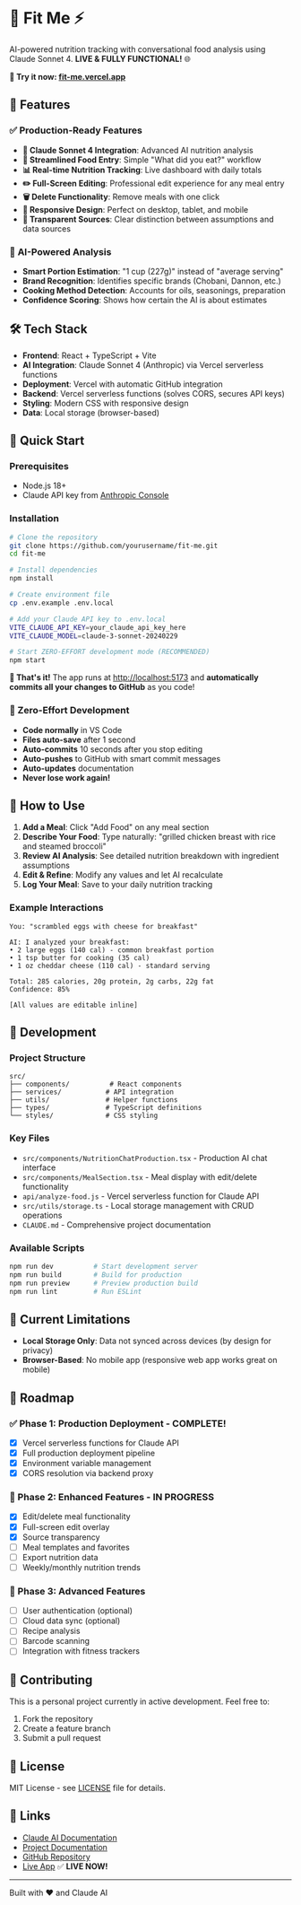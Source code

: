 # 💪 Fit Me ⚡

AI-powered nutrition tracking with conversational food analysis using Claude Sonnet 4. **LIVE & FULLY FUNCTIONAL!** 🌐

**🎉 Try it now: [fit-me.vercel.app](https://fit-me.vercel.app)**

## 🚀 Features

### ✅ **Production-Ready Features**
- **🤖 Claude Sonnet 4 Integration**: Advanced AI nutrition analysis
- **💬 Streamlined Food Entry**: Simple "What did you eat?" workflow
- **📊 Real-time Nutrition Tracking**: Live dashboard with daily totals
- **✏️ Full-Screen Editing**: Professional edit experience for any meal entry
- **🗑️ Delete Functionality**: Remove meals with one click
- **📱 Responsive Design**: Perfect on desktop, tablet, and mobile
- **🔗 Transparent Sources**: Clear distinction between assumptions and data sources

### 🧠 **AI-Powered Analysis**
- **Smart Portion Estimation**: "1 cup (227g)" instead of "average serving"
- **Brand Recognition**: Identifies specific brands (Chobani, Dannon, etc.)
- **Cooking Method Detection**: Accounts for oils, seasonings, preparation
- **Confidence Scoring**: Shows how certain the AI is about estimates

## 🛠️ Tech Stack

- **Frontend**: React + TypeScript + Vite
- **AI Integration**: Claude Sonnet 4 (Anthropic) via Vercel serverless functions
- **Deployment**: Vercel with automatic GitHub integration
- **Backend**: Vercel serverless functions (solves CORS, secures API keys)
- **Styling**: Modern CSS with responsive design
- **Data**: Local storage (browser-based)

## 🏃 Quick Start

### Prerequisites
- Node.js 18+
- Claude API key from [Anthropic Console](https://console.anthropic.com/)

### Installation

```bash
# Clone the repository
git clone https://github.com/yourusername/fit-me.git
cd fit-me

# Install dependencies
npm install

# Create environment file
cp .env.example .env.local

# Add your Claude API key to .env.local
VITE_CLAUDE_API_KEY=your_claude_api_key_here
VITE_CLAUDE_MODEL=claude-3-sonnet-20240229

# Start ZERO-EFFORT development mode (RECOMMENDED)
npm start
```

**🎉 That's it!** The app runs at [http://localhost:5173](http://localhost:5173) and **automatically commits all your changes to GitHub** as you code!

### 🤖 Zero-Effort Development
- **Code normally** in VS Code
- **Files auto-save** after 1 second
- **Auto-commits** 10 seconds after you stop editing
- **Auto-pushes** to GitHub with smart commit messages
- **Auto-updates** documentation
- **Never lose work again!**

## 🎯 How to Use

1. **Add a Meal**: Click "Add Food" on any meal section
2. **Describe Your Food**: Type naturally: "grilled chicken breast with rice and steamed broccoli"
3. **Review AI Analysis**: See detailed nutrition breakdown with ingredient assumptions
4. **Edit & Refine**: Modify any values and let AI recalculate
5. **Log Your Meal**: Save to your daily nutrition tracking

### Example Interactions

```
You: "scrambled eggs with cheese for breakfast"

AI: I analyzed your breakfast:
• 2 large eggs (140 cal) - common breakfast portion
• 1 tsp butter for cooking (35 cal)
• 1 oz cheddar cheese (110 cal) - standard serving

Total: 285 calories, 20g protein, 2g carbs, 22g fat
Confidence: 85%

[All values are editable inline]
```

## 🔧 Development

### Project Structure
```
src/
├── components/          # React components
├── services/           # API integration
├── utils/              # Helper functions
├── types/              # TypeScript definitions
└── styles/             # CSS styling
```

### Key Files
- `src/components/NutritionChatProduction.tsx` - Production AI chat interface
- `src/components/MealSection.tsx` - Meal display with edit/delete functionality
- `api/analyze-food.js` - Vercel serverless function for Claude API
- `src/utils/storage.ts` - Local storage management with CRUD operations
- `CLAUDE.md` - Comprehensive project documentation

### Available Scripts

```bash
npm run dev          # Start development server
npm run build        # Build for production
npm run preview      # Preview production build
npm run lint         # Run ESLint
```

## 🚧 Current Limitations

- **Local Storage Only**: Data not synced across devices (by design for privacy)
- **Browser-Based**: No mobile app (responsive web app works great on mobile)

## 🎯 Roadmap

### ✅ Phase 1: Production Deployment - COMPLETE!
- [x] Vercel serverless functions for Claude API
- [x] Full production deployment pipeline
- [x] Environment variable management
- [x] CORS resolution via backend proxy

### 🔄 Phase 2: Enhanced Features - IN PROGRESS
- [x] Edit/delete meal functionality
- [x] Full-screen edit overlay
- [x] Source transparency
- [ ] Meal templates and favorites
- [ ] Export nutrition data
- [ ] Weekly/monthly nutrition trends

### 🎯 Phase 3: Advanced Features
- [ ] User authentication (optional)
- [ ] Cloud data sync (optional)
- [ ] Recipe analysis
- [ ] Barcode scanning
- [ ] Integration with fitness trackers

## 🤝 Contributing

This is a personal project currently in active development. Feel free to:

1. Fork the repository
2. Create a feature branch
3. Submit a pull request

## 📄 License

MIT License - see [LICENSE](LICENSE) file for details.

## 🔗 Links

- [Claude AI Documentation](https://docs.anthropic.com/)
- [Project Documentation](CLAUDE.md)
- [GitHub Repository](https://github.com/Limerick25/fit-me)
- [Live App](https://fit-me.vercel.app) ✅ **LIVE NOW!**

---

Built with ❤️ and Claude AI
